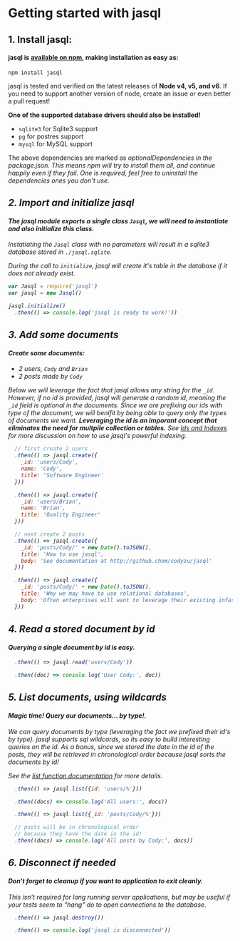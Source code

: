 <h1 class="text-center">Getting started with jasql</h1>

## 1. Install jasql:

#### jasql is [available on npm](https://www.npmjs.com/package/jasql), making installation as easy as:

```
npm install jasql
```

jasql is tested and verified on the latest releases of **Node v4, v5, and v6**.
If you need to support another version of node, create an issue or even better a pull request!

**One of the supported database drivers should also be installed!**

* `sqlite3` for Sqlite3 support
* `pg` for postres support
* `mysql` for MySQL support

<i class="fa fa-warning"></i> The above dependencies are marked as <em>optionalDependencies<em> in the package.json.
This means npm will try to install them all, and continue happily even if they fail.
One is required, feel free to uninstall the dependencies ones you don't use.

## 2. Import and initialize jasql

#### The jasql module exports a single class `Jasql`, we will need to instantiate and also initialize this class.

<em>Instatiating the `Jasql` class with no parameters will result in a sqlite3 database stored in `./jasql.sqlite`.</em>

During the call to `initialize`, jasql will create it's table in the database if it does not already exist.

```javascript
var Jasql = require('jasql')
var jasql = new Jasql()

jasql.initialize()
  .then(() => console.log('jasql is ready to work!'))
```

## 3. Add some documents

#### Create some documents:

* 2 users, `Cody` and `Brian`
* 2 posts made by `Cody`

Below we will leverage the fact that jasql allows any string for the `_id`.
However, _if no id is provided, jasql will generate a random id_, meaning the `_id` field is optional in the documents.
Since we are prefixing our ids with type of the document, we will benifit by being able to query only the types of documents we want.
**Leveraging the id is an imporant concept that eliminates the need for multpile collection or tables.**
See [Ids and Indexes](#ids-and-indexes) for more discussion on how to use jasql's powerful indexing.

```javascript
  // first create 2 users
  .then(() => jasql.create({
    _id: 'users/Cody',
    name: 'Cody',
    title: 'Software Engineer'
  }))

  .then(() => jasql.create({
    _id: 'users/Brian',
    name: 'Brian',
    title: 'Quality Engineer'
  }))

  // next create 2 posts
  .then(() => jasql.create({
    _id: 'posts/Cody/' + new Date().toJSON(),
    title: 'How to use jasql',
    body: 'See documentation at http://github.chom/codyzu/jasql'
  }))

  .then(() => jasql.create({
    _id: 'posts/Cody/' + new Date().toJSON(),
    title: 'Why we may have to use relational databases',
    body: 'Often enterprises will want to leverage their existing infastructure, i.e. relational dbs.'
  }))
```

## 4. Read a stored document by id

#### Querying a single document by id is easy.

```javascript
  .then(() => jasql.read('users/Cody'))

  .then((doc) => console.log('User Cody:', doc))
```

## 5. List documents, using wildcards

#### **Magic time!** Query our documents... _by type!_.

We can query documents by type (leveraging the fact we prefixed their id's by type).
jasql supports sql wildcards, so its easy to build interesting queries on the id.
As a bonus, since we stored the date in the id of the posts, they will be retrieved in chronological order because jasql sorts the documents by id!

See the [list function documentation](#list-opts) for more details.

```javascript
  .then(() => jasql.list({id: 'users/%'}))

  .then((docs) => console.log('All users:', docs))

  .then(() => jasql.list({_id: 'posts/Cody/%'}))

  // posts will be in chronological order
  // because they have the date in the id!
  .then((docs) => console.log('All posts by Cody:', docs))
```

## 6. Disconnect if needed

#### Don't forget to cleanup if you want to application to exit cleanly.

_This isn't required for long running server applications_, but may be useful if your tests seem to "hang" do to open connections to the database.

```javascript
  .then(() => jasql.destroy())

  .then(() => console.log('jasql is disconnected'))
```
